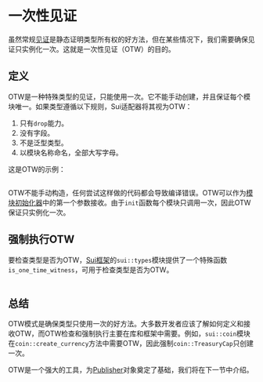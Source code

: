 # 一次性见证

虽然常规[见证](./witness-pattern)是静态证明类型所有权的好方法，但在某些情况下，我们需要确保见证只实例化一次。这就是一次性见证（OTW）的目的。

<!--
Notes to self:
  - background first or definition first - which one is better?
  - why would someone read this section?
  - if we removed the OTW from docs, then we should give definition first.
-->

## 定义

OTW是一种特殊类型的见证，只能使用一次。它不能手动创建，并且保证每个模块唯一。如果类型遵循以下规则，Sui适配器将其视为OTW：

1. 只有`drop`能力。
2. 没有字段。
3. 不是泛型类型。
4. 以模块名称命名，全部大写字母。

这是OTW的示例：

```move file=packages/samples/sources/programmability/one-time-witness.move anchor=definition

```

OTW不能手动构造，任何尝试这样做的代码都会导致编译错误。OTW可以作为[模块初始化器](./module-initializer)中的第一个参数接收。由于`init`函数每个模块只调用一次，因此OTW保证只实例化一次。

## 强制执行OTW

要检查类型是否为OTW，[Sui框架](./sui-framework)的`sui::types`模块提供了一个特殊函数`is_one_time_witness`，可用于检查类型是否为OTW。

```move file=packages/samples/sources/programmability/one-time-witness.move anchor=usage

```

<!-- ## Background

Before we get to actual definition of the OTW, let's consider a simple example. We want to build a generic implementation of a Coin type, which can be initialized with a witness. A instance of a witness `T` is used to create a new `TreasuryCap<T>` which is then used to mint a new `Coin<T>`.

```move
module book::simple_coin {

    /// Controls the supply of the Coin.
    public struct TreasuryCap<phantom T> has key, store {
        id: UID,
        total_supply: u64,
    }

    /// The Coin type where the `T` is a witness.
    public struct Coin<phantom T> has key, store {
        id: UID,
        value: u64,
    }

    /// Create a new TreasuryCap with a witness.
    /// Vulnerable: we can create multiple TreasuryCap<T> with the same witness.
    public fun new<T: drop>(_: T, ctx: &mut TxContext): TreasuryCap<T> {
        TreasuryCap { id: object::new(ctx), total_supply: 0 }
    }

    /// We use a regular witness to authorize the minting.
    public fun mint<T>(
        treasury: &mut TreasuryCap<T>,
        value: u64,
        ctx: &mut TxContext
    ) {
        treasury.total_supply = treasury.total_supply + value;
        Coin { id: object::new(ctx), value }
    }
}
```

A dishonest developer would be able to create multiple `TreasuryCap`s with the same witness, and mint more `Coin`s than expected. Here is an example of such a malicious module:

```move
module book::simple_coin_cheater {
    /// The Coin witness.
    public struct Move has drop {}

    /// Initialize the TreasuryCap with the Move witness.
    /// ...and do it twice! >_<
    fun init(ctx: &mut TxContext) {
        let treasury_cap = book::simple_coin::new(Move {}, ctx);
        let secret_treasury = book::simple_coin::new(Move {}, ctx);

        transfer::public_transfer(treasury_cap, ctx.sender())
        transfer::public_transfer(secret_treasury, ctx.sender())
    }
}

```

The example above has no protection against issuing multiple `TreasuryCap`s with the same witness, and in real-world application, this creates a problem of trust. If it was a human decision to support a Coin based on this implementation, they would have to make sure that:

- there is only one `TreasuryCap` for a given `T`.
- the module cannot be upgraded to issue more `TreasuryCap`s.
- the module code does not contain any backdoors to issue more `TreasuryCap`s.

However, it is not possible to check any of these conditions inside the Move code. And to prevent the need for trust, Sui introduces the OTW pattern.

## Solving the Coin Problem

To solve the case of multiple `TreasuryCap`s, we can use the OTW pattern. By defining the `COIN_OTW` type as an OTW, we can ensure that the `COIN_OTW` is used only once. The `COIN_OTW` is then used to create a new `TreasuryCap` and mint a new `Coin`.

```move

With

```move
module book::coin_otw {

    /// The OTW for the `book::coin_otw` module.
    struct COIN_OTW has drop {}

    /// Receive the instance of `COIN_OTW` as the first argument.
    fun init(otw: COIN_OTW, ctx: &mut TxContext) {
        let treasury_cap = book::simple_coin::new(COIN_OTW {}, ctx);
        transfer::public_transfer(treasury_cap, ctx.sender())
    }
}
```


 -->

<!-- ## Case Study: Coin

TODO: add a story behind TreasuryCap and Coin

-->

## 总结

OTW模式是确保类型只使用一次的好方法。大多数开发者应该了解如何定义和接收OTW，而OTW检查和强制执行主要在库和框架中需要。例如，`sui::coin`模块在`coin::create_currency`方法中需要OTW，因此强制`coin::TreasuryCap`只创建一次。

OTW是一个强大的工具，为[Publisher](./publisher)对象奠定了基础，我们将在下一节中介绍。

<!--

## Questions
- What other ways could be used to prevent multiple `TreasuryCap`s?
- Are there any other ways to use the OTW?

 -->